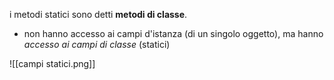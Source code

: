 i metodi statici sono detti **metodi di classe**.
- non hanno accesso ai campi d'istanza (di un singolo oggetto), ma hanno *accesso ai campi di classe* (statici)

![[campi statici.png]]
